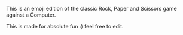 This is an emoji edition of the classic Rock, Paper and Scissors game against a Computer.

This is made for absolute fun :) feel free to edit.
